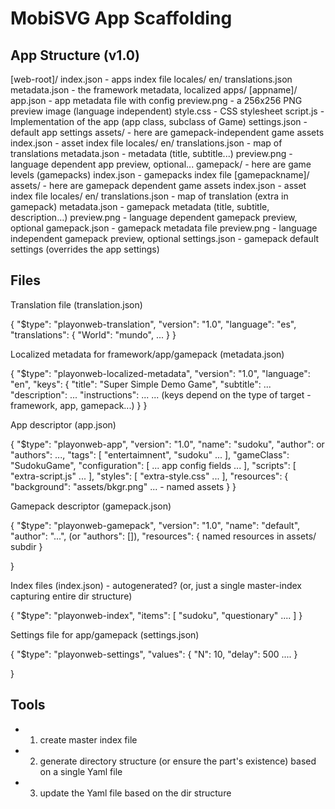MobiSVG App Scaffolding
=======================

App Structure (v1.0)
--------------------

[web-root]/
  index.json - apps index file
  locales/
    en/
        translations.json
        metadata.json - the framework metadata, localized
  apps/
    [appname]/
        app.json - app metadata file with config
        preview.png - a 256x256 PNG preview image (language independent)
        style.css - CSS stylesheet
        script.js - Implementation of the app (app class, subclass of Game)
        settings.json - default app settings
        assets/ - here are gamepack-independent game assets
            index.json - asset index file
        locales/
            en/
                translations.json - map of translations
                metadata.json - metadata (title, subtitle...)
                preview.png - language dependent app preview, optional...
        gamepack/ - here are game levels (gamepacks)
            index.json - gamepacks index file
            [gamepackname]/
                assets/ - here are gamepack dependent game assets
                    index.json - asset index file
                locales/
                    en/
                        translations.json - map of translation (extra in gamepack)
                        metadata.json - gamepack metadata (title, subtitle, description...)
                        preview.png - language dependent gamepack preview, optional
                gamepack.json - gamepack metadata file
                preview.png - language independent gamepack preview, optional
                settings.json - gamepack default settings (overrides the app settings)

Files
-----

Translation file (translation.json)

{
    "$type": "playonweb-translation",
    "version": "1.0",
    "language": "es",
    "translations": {
        "World": "mundo", 
        ...
    }
}

Localized metadata for framework/app/gamepack (metadata.json)

{
    "$type": "playonweb-localized-metadata",
    "version": "1.0",
    "language": "en",
    "keys": {
        "title": "Super Simple Demo Game",
        "subtitle": ...
        "description": ...
        "instructions": ...
        ... (keys depend on the type of target - framework, app, gamepack...)
    }
}

App descriptor (app.json)

{
    "$type": "playonweb-app",
    "version": "1.0",
    "name": "sudoku",
    "author": or "authors": ...,
    "tags": [
      "entertaimnent", "sudoku" ...
    ],
    "gameClass": "SudokuGame",
    "configuration": [
      ... app config fields ...
    ],
    "scripts": [ 
       "extra-script.js" ...
    ],
    "styles": [
       "extra-style.css" ...
    ],
    "resources": {
        "background": "assets/bkgr.png" ... - named assets
    }
}


Gamepack descriptor (gamepack.json)

{
    "$type": "playonweb-gamepack",
    "version": "1.0",
    "name": "default",
    "author": "...", (or "authors": []),
    "resources": {
        named resources in assets/ subdir
    }
    
}

Index files (index.json) - autogenerated? (or, just a single master-index 
capturing entire dir structure)

{
    "$type": "playonweb-index",
    "items": [
        "sudoku",
        "questionary"
       ....
    ]
}

Settings file for app/gamepack (settings.json)

{
    "$type": "playonweb-settings",
    "values": {
        "N": 10,
        "delay": 500
        ....
    }

}


Tools
-----

- 1. create master index file
- 2. generate directory structure (or ensure the part's existence)  based on a single Yaml file
- 3. update the Yaml file based on the dir structure


